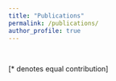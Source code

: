 ```yaml
---
title: "Publications"
permalink: /publications/
author_profile: true
---
```

<br>





[\* denotes equal contribution]
